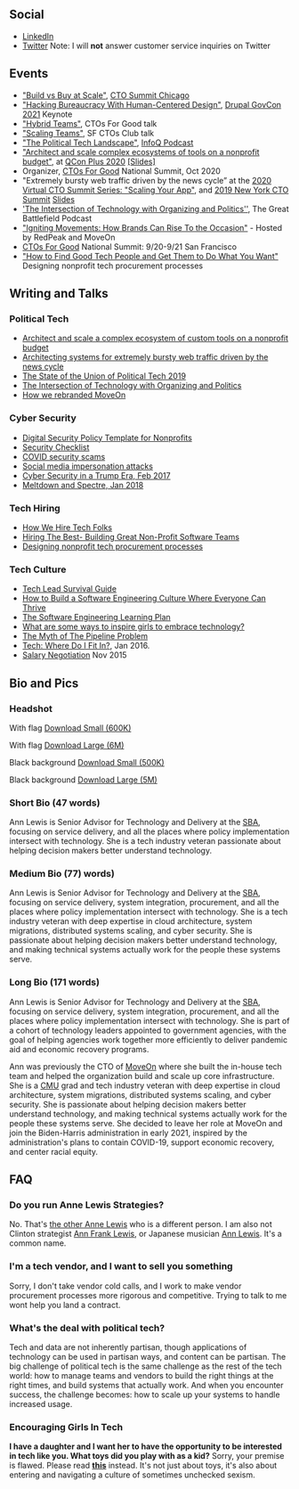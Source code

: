 ## Social
- [LinkedIn](https://www.linkedin.com/in/theannlewis)
- [Twitter](https://twitter.com/ann_lewis) Note: I will <strong>not</strong> answer customer service inquiries on Twitter

## Events
- ["Build vs Buy at Scale"](https://docs.google.com/presentation/d/1iNd0MAq6UG7ebCgF1xUxjRu83vPNqcyFDzrdKMMUmJM/edit#slide=id.ge9090756a_1_58), [CTO Summit Chicago](https://www.ctoconnection.com/events/in-person/2022-05-12-the-2022-chicago-cto-summit)
- ["Hacking Bureaucracy With Human-Centered Design"](https://docs.google.com/presentation/d/101X5edzRshPRf1r9r34zfGAYfwa7wRSfCNFZ1X-fXLQ/view), [Drupal GovCon 2021](https://www.drupalgovcon.org/2021-schedule) Keynote
- ["Hybrid Teams"](https://docs.google.com/presentation/d/1mDOSXqu8z4eo8P3qMrkEmK-pZYpX39DbaIH1PEmXfEc/view), CTOs For Good talk
- ["Scaling Teams"](https://s3.amazonaws.com/annlewis.tech/Scaling+Teams+-+Lessons+from+Non-Profits+and+Government.pdf), SF CTOs Club talk
- ["The Political Tech Landscape"](https://www.infoq.com/podcasts/moveon-spoke-cto/), [InfoQ Podcast](https://www.infoq.com/podcasts/)
- ["Architect and scale complex ecosystems of tools on a nonprofit budget"](https://plus.qconferences.com/plus2020/presentation/architectures-presentation), at [QCon Plus 2020](https://plus.qconferences.com/schedule/plus2020/tabular) [[Slides]](https://www.slideshare.net/AnnLewis7/the-world-is-on-fire-and-so-is-your-website)
- Organizer, [CTOs For Good](https://www.ctosforgood.org/) National Summit, Oct 2020
-  "Extremely bursty web traffic driven by the news cycle” at the [2020 Virtual CTO Summit Series: "Scaling Your App"](https://www.crowdcast.io/e/virtual-cto-summit-8), and [2019 New York CTO Summit](https://www.ctoconnection.com/summits/new-york-cto-summit-2019) [Slides](https://www.slideshare.net/AnnLewis7/rachel-maddow-is-the-new-slashdot-effect)
- ['The Intersection of Technology with Organizing and Politics''](https://www.resistancedashboard.com/node/533), The Great Battlefield Podcast
- ["Igniting Movements: How Brands Can Rise To the Occasion"](https://fastcompany.swoogo.com/innovationfestival18/sessions?_ga=2.85276895.713175928.1539042588-1912378899.1532353506) - Hosted by RedPeak and MoveOn
- [CTOs For Good](https://www.ctosforgood.org/) National Summit: 9/20-9/21 San Francisco
- ["How to Find Good Tech People and Get Them to Do What You Want"](https://www.slideshare.net/AnnLewis7/techpower-how-to-find-good-tech-people-and-get-them-to-do-what-you-want) Designing nonprofit tech procurement processes

## Writing and Talks


### Political Tech
- [Architect and scale a complex ecosystem of custom tools on a nonprofit budget](https://www.slideshare.net/AnnLewis7/the-world-is-on-fire-and-so-is-your-website) 
- [Architecting systems for extremely bursty web traffic driven by the news cycle](https://www.slideshare.net/AnnLewis7/rachel-maddow-is-the-new-slashdot-effect) 
- [The State of the Union of Political Tech 2019](https://medium.com/@ann_lewis/the-state-of-the-union-of-political-tech-2019-3ec0b2855527)
- [The Intersection of Technology with Organizing and Politics](https://www.resistancedashboard.com/node/533)
- [How we rebranded MoveOn](https://front.moveon.org/an-updated-logo-and-website-for-moveon-members/)

### Cyber Security 
- [Digital Security Policy Template for Nonprofits](https://ann-lewis.medium.com/digital-security-policy-template-for-nonprofits-59d7d0419edc)
- [Security Checklist](https://ann-lewis.medium.com/new-years-resolution-improve-your-personal-digital-security-d8aef84f6742)
- [COVID security scams](https://medium.com/@ann_lewis/protect-yourself-from-the-covid-19-trolls-eeeffc984664)
- [Social media impersonation attacks](https://medium.com/@ann_lewis/social-media-impersonation-attacks-cd03d758cb75)
- [Cyber Security in a Trump Era, Feb 2017](https://www.slideshare.net/AnnLewis7/cyber-security-in-a-trump-era) 
- [Meltdown and Spectre, Jan 2018](https://medium.com/@ann_lewis/meltdown-and-spectre-what-you-can-do-to-protect-yourself-df143b8584ff)

### Tech Hiring
- [How We Hire Tech Folks](https://medium.com/@ann_lewis/how-we-hire-tech-folks-7f36bfec594a)
- [Hiring The Best- Building Great Non-Profit Software Teams](https://www.slideshare.net/AnnLewis7/hiring-the-best-7152017)
- [Designing nonprofit tech procurement processes](https://www.slideshare.net/AnnLewis7/techpower-how-to-find-good-tech-people-and-get-them-to-do-what-you-want) 

### Tech Culture
- [Tech Lead Survival Guide](https://medium.com/@ann_lewis/tech-lead-survival-guide-aeee065fe0f5)
- [How to Build a Software Engineering Culture Where Everyone Can Thrive](https://medium.com/@ann_lewis/how-to-build-a-software-engineering-culture-where-everyone-can-thrive-e927bc52ea97)
- [The Software Engineering Learning Plan](https://medium.com/@ann_lewis/the-software-engineering-learning-plan-c4d97aedf913)
- [What are some ways to inspire girls to embrace technology?](https://medium.com/@ann_lewis/what-are-some-ways-to-inspire-girls-to-embrace-technology-3093759034c8)
- [The Myth of The Pipeline Problem](https://medium.com/@ann_lewis/the-myth-of-the-pipeline-problem-101d8fa1fcba) 
- [Tech: Where Do I Fit In?](https://s3.amazonaws.com/gdicentralva/tech-where-do-i-fit-in/index.html#), Jan 2016.
- [Salary Negotiation](http://s3.amazonaws.com/annlewis/salary_negotiation/index.html#/) Nov 2015

## Bio and Pics

### Headshot
With flag [Download Small (600K)](https://s3.amazonaws.com/annlewis.tech/ann_hs_gov-small.jpg)

With flag [Download Large (6M)](https://s3.amazonaws.com/annlewis.tech/ann_hs_gov-large.jpg)

Black background [Download Small (500K)](https://s3.amazonaws.com/annlewis.tech/ann_hs_blk-small.jpg)

Black background [Download Large (5M)](https://s3.amazonaws.com/annlewis.tech/ann_hs_blk-large.jpg)


### Short Bio (47 words)

Ann Lewis is Senior Advisor for Technology and Delivery at the <a href="https://www.sba.gov/">SBA</a>, focusing on service delivery, and all the places where policy implementation intersect with technology. She is a tech industry veteran passionate about helping decision makers better understand technology. 

### Medium Bio (77) words)

Ann Lewis is Senior Advisor for Technology and Delivery at the <a href="https://www.sba.gov/">SBA</a>, focusing on service delivery, system integration, procurement, and all the places where policy implementation intersect with technology. She is a tech industry veteran with deep expertise in cloud architecture, system migrations, distributed systems scaling, and cyber security. She is passionate about helping decision makers better understand technology, and making technical systems actually work for the people these systems serve. 

### Long Bio (171 words)

Ann Lewis is Senior Advisor for Technology and Delivery at the <a href="https://www.sba.gov/">SBA</a>, focusing on service delivery, system integration, procurement, and all the places where policy implementation intersect with technology. She is part of a  cohort of technology leaders appointed to government agencies, with the goal of helping agencies work together more efficiently to deliver pandemic aid and economic recovery programs.

Ann was previously the CTO of <a href="https://moveon.org">MoveOn</a> where she built the in-house tech team and helped the organization build and scale up core infrastructure. She is a <a href="https://www.cs.cmu.edu/">CMU</a> grad and tech industry veteran with deep expertise in cloud architecture, system migrations, distributed systems scaling, and cyber security. She is passionate about helping decision makers better understand technology, and making technical systems actually work for the people these systems serve. She decided to leave her role at MoveOn and join the Biden-Harris administration in early 2021, inspired by the administration's plans to contain COVID-19, support economic recovery, and center racial equity. 


## FAQ

### Do you run Anne Lewis Strategies?
No. That's [the other Anne Lewis](http://annelewisllc.com/) who is a different person. I am also not Clinton strategist [Ann Frank Lewis](https://en.wikipedia.org/wiki/Ann_Lewis), or Japanese musician [Ann Lewis](https://en.wikipedia.org/wiki/Ann_Lewis_\(musician\)). It's a common name. 

### I'm a tech vendor, and I want to sell you something

Sorry, I don't take vendor cold calls, and I work to make vendor procurement processes more rigorous and competitive. Trying to talk to me wont help you land a contract. 

### What's the deal with political tech?

Tech and data are not inherently partisan, though applications of technology can be used in partisan ways, and content can be partisan. The big challenge of political tech is the same challenge as the rest of the tech world: how to manage teams and vendors to build the right things at the right times, and build systems that actually work. And when you encounter success, the challenge becomes: how to scale up your systems to handle increased usage.

### Encouraging Girls In Tech

**I have a daughter and I want her to have the opportunity to be interested in tech like you. What toys did you play with as a kid?** Sorry, your premise is flawed. Please read [**this**](https://medium.com/@ann_lewis/what-are-some-ways-to-inspire-girls-to-embrace-technology-3093759034c8) instead. It's not just about toys, it's also about entering and navigating a culture of sometimes unchecked sexism. 
